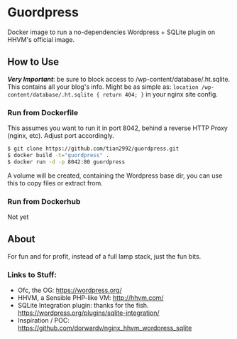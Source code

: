 # Guordpress

Docker image to run a no-dependencies Wordpress + SQLite plugin on HHVM's official image.

## How to Use

***Very Important***: be sure to block access to /wp-content/database/.ht.sqlite. This contains all your blog's info.
Might be as simple as: ```location /wp-content/database/.ht.sqlite { return 404; }``` in your nginx site config.

### Run from Dockerfile

This assumes you want to run it in port 8042, behind a reverse HTTP Proxy (nginx, etc). Adjust port accordingly.

```bash
$ git clone https://github.com/tian2992/guordpress.git
$ docker build -t="guordpress" .
$ docker run -d -p 8042:80 guordpress
```

A volume will be created, containing the Wordpress base dir, you can use this to copy files or extract from.

### Run from Dockerhub

Not yet

## About

For fun and for profit, instead of a full lamp stack, just the fun bits.

### Links to Stuff:

* Ofc, the OG: https://wordpress.org/
* HHVM, a Sensible PHP-like VM: http://hhvm.com/
* SQLite Integration plugin: thanks for the fish. https://wordpress.org/plugins/sqlite-integration/
* Inspiration / POC: https://github.com/dorwardv/nginx_hhvm_wordpress_sqlite
